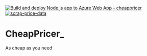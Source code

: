 [![Build and deploy Node.js app to Azure Web App - cheappricer](https://github.com/AntoTomAbraham/Cheappricer_ejs_/actions/workflows/main_cheappricer.yml/badge.svg)](https://github.com/AntoTomAbraham/Cheappricer_ejs_/actions/workflows/main_cheappricer.yml)
[![scrap-price-data](https://github.com/AntoTomAbraham/CheapPricer_/actions/workflows/scraper.yml/badge.svg)](https://github.com/AntoTomAbraham/CheapPricer_/actions/workflows/scraper.yml)
# CheapPricer_
As cheap as you need
